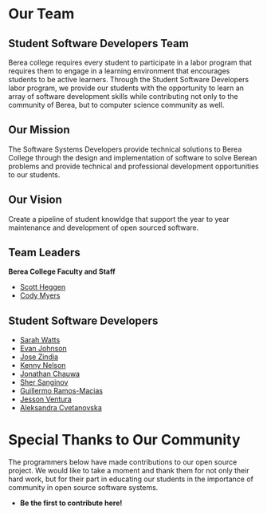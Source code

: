 # Our Team
## Student Software Developers Team
Berea college requires every student to participate in a labor program that
requires them to engage in a learning environment that encourages students to be
active learners. Through the Student Software Developers labor program, we provide
our students with the opportunity to learn an array of software development skills
while contributing not only to the community of Berea, but to computer science 
community as well.

## Our Mission
The Software Systems Developers provide technical solutions to Berea College 
through the design and implementation of software to solve Berean problems and
provide technical and professional development opportunities to our students.

## Our Vision
Create a pipeline of student knowldge that support the year to year maintenance
and development of open sourced software.

## Team Leaders
__Berea College Faculty and Staff__

* [Scott Heggen](https://bitbucket.org/sheggen/)
* [Cody Myers](https://bitbucket.org/cody_myers/)

## Student Software Developers
* [Sarah Watts](https://bitbucket.org/sarahawatts/)
* [Evan Johnson](https://bitbucket.org/johnsone/)
* [Jose Zindia](https://bitbucket.org/jzindia/)
* [Kenny Nelson](https://bitbucket.org/nelsonkenny/)
* [Jonathan Chauwa](https://bitbucket.org/Jchauwa/)
* [Sher Sanginov](https://bitbucket.org/shersanginov/)
* [Guillermo Ramos-Macias](https://bitbucket.org/guillermo_ramos/)
* [Jesson Ventura](https://bitbucket.org/Jessons/)
* [Aleksandra Cvetanovska](https://bitbucket.org/cvetanovskaalex/)


# Special Thanks to Our Community
The programmers below have made contributions to our open source project. We 
would like to take a moment and thank them for not only their hard work, but for
their part in educating our students in the importance of community in open 
source software systems.

* __Be the first to contribute here!__